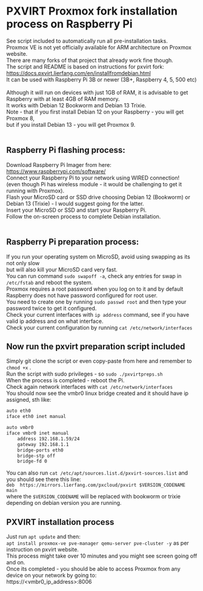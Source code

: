 # PXVIRT Proxmox fork installation process on Raspberry Pi <br />
See script included to automatically run all pre-installation tasks. <br />
Proxmox VE is not yet officially available for ARM architecture on Proxmox website. <br />
There are many forks of that project that already work fine though. <br />
The script and README is based on instructions for pxvirt fork: <br />
https://docs.pxvirt.lierfang.com/en/installfromdebian.html <br />
It can be used with Raspberry Pi 3B or newer (3B+, Raspberry 4, 5, 500 etc) <br /> <br />
Although it will run on devices with just 1GB of RAM, it is advisable to get Raspberry with at least 4GB of RAM memory. <br />
It works with Debian 12 Bookworm and Debian 13 Trixie. <br />
Note - that if you first install Debian 12 on your Raspberry - you will get Proxmox 8, <br />
but if you install Debian 13 - you will get Proxmox 9. <br /> <br />

## Raspberry Pi flashing process: <br />
Download Raspberry Pi Imager from here: https://www.raspberrypi.com/software/ <br /> 
Connect your Raspberry Pi to your network using WIRED connection! <br />
(even though Pi has wireless module - it would be challenging to get it running with Proxmox). <br />
Flash your MicroSD card or SSD drive choosing Debian 12 (Bookworm) or Debian 13 (Trixie) - I would suggest going for the latter. <br />
Insert your MicroSD or SSD and start your Raspberry Pi. <br />
Follow the on-screen process to complete Debian installation. <br /> <br />

## Raspberry Pi preparation process: <br />
If you run your operating system on MicroSD, avoid using swapping as its not only slow <br />
but will also kill your MicroSD card very fast. <br />
You can run command `sudo swapoff -a`, check any entries for swap in `/etc/fstab` and reboot the system. <br />
Proxmox requires a root password when you log on to it and by default Raspberry does not have password configured for root user. <br />
You need to create one by running `sudo passwd root` and then type your password twice to get it configured. <br />
Check your current interfaces with `ip address` command, see if you have valid ip address and on what interface. <br />
Check your current configuration by running `cat /etc/network/interfaces` <br />

## Now run the pxvirt preparation script included <br />
Simply git clone the script or even copy-paste from here and remember to `chmod +x` . <br />
Run the script with sudo privileges - so `sudo ./pxvirtpreps.sh` <br />
When the process is completed - reboot the Pi. <br />
Check again network interfaces with `cat /etc/network/interfaces` <br />
You should now see the vmbr0 linux bridge created and it should have ip assigned, sth like: <br />
```bash
auto eth0
iface eth0 inet manual

auto vmbr0
iface vmbr0 inet manual
    address 192.168.1.59/24
    gateway 192.168.1.1
    bridge-ports eth0
    bridge-stp off
    bridge-fd 0
```
You can also run `cat /etc/apt/sources.list.d/pxvirt-sources.list` and you should see there this line: <br />
`deb  https://mirrors.lierfang.com/pxcloud/pxvirt $VERSION_CODENAME main` <br />
where the `$VERSION_CODENAME` will be replaced with bookworm or trixie depending on debian version you are running. <br />

## PXVIRT installation process <br />
Just run `apt update` and then: <br />
`apt install proxmox-ve pve-manager qemu-server pve-cluster -y` as per instruction on pxvirt website. <br />
This process might take over 10 minutes and you might see screen going off and on. <br />
Once its completed - you should be able to access Proxmox from any device on your network by going to: <br />
https://<vmbr0_ip_address>:8006 <br />

